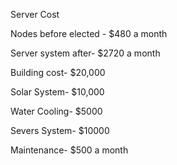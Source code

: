 Server Cost

Nodes before elected - $480 a month

Server system after- $2720 a month

Building cost- $20,000

Solar System- $10,000

Water Cooling- $5000

Severs System- $10000

Maintenance- $500 a month 


